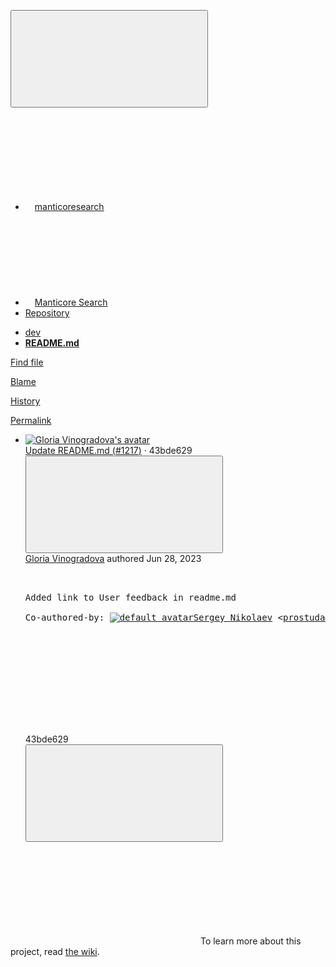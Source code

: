 





<!DOCTYPE html>
<html class="with-top-bar " lang="en">
<head prefix="og: http://ogp.me/ns#">
<meta charset="utf-8">
<meta content="IE=edge" http-equiv="X-UA-Compatible">
<meta content="width=device-width, initial-scale=1, maximum-scale=1" name="viewport">
<title>README.md · master · manticoresearch / Manticore Search · GitLab</title>
<script nonce="hSor4KEHX4NHjB1nnk2SRw==">
//<![CDATA[
window.gon={};gon.features={"highlightJs":true,"highlightJsWorker":false,"explainCodeChat":false,"remoteDevelopmentFeatureFlag":true};gon.licensed_features={"remoteDevelopment":true};
//]]>
</script>
<script nonce="hSor4KEHX4NHjB1nnk2SRw==">
//<![CDATA[
window.uploads_path = "/manticoresearch/dev/uploads";



//]]>
</script>
<script nonce="hSor4KEHX4NHjB1nnk2SRw==">
//<![CDATA[
var gl = window.gl || {};
gl.startup_calls = {"/manticoresearch/dev/-/blob/master/README.md?format=json\u0026viewer=rich":{},"":{}};
gl.startup_graphql_calls = [{"query":"query getBlobInfo(\n  $projectPath: ID!\n  $filePath: String!\n  $ref: String!\n  $refType: RefType\n  $shouldFetchRawText: Boolean!\n) {\n  project(fullPath: $projectPath) {\n    __typename\n    id\n    repository {\n      __typename\n      empty\n      blobs(paths: [$filePath], ref: $ref, refType: $refType) {\n        __typename\n        nodes {\n          __typename\n          id\n          webPath\n          name\n          size\n          rawSize\n          rawTextBlob @include(if: $shouldFetchRawText)\n          fileType\n          language\n          path\n          blamePath\n          editBlobPath\n          gitpodBlobUrl\n          ideEditPath\n          forkAndEditPath\n          ideForkAndEditPath\n          codeNavigationPath\n          projectBlobPathRoot\n          forkAndViewPath\n          environmentFormattedExternalUrl\n          environmentExternalUrlForRouteMap\n          canModifyBlob\n          canCurrentUserPushToBranch\n          archived\n          storedExternally\n          externalStorage\n          externalStorageUrl\n          rawPath\n          replacePath\n          pipelineEditorPath\n          simpleViewer {\n            fileType\n            tooLarge\n            type\n            renderError\n          }\n          richViewer {\n            fileType\n            tooLarge\n            type\n            renderError\n          }\n        }\n      }\n    }\n  }\n}\n","variables":{"projectPath":"manticoresearch/dev","ref":"master","refType":"","filePath":"README.md","shouldFetchRawText":false}}];

if (gl.startup_calls && window.fetch) {
  Object.keys(gl.startup_calls).forEach(apiCall => {
   gl.startup_calls[apiCall] = {
      fetchCall: fetch(apiCall, {
        // Emulate XHR for Rails AJAX request checks
        headers: {
          'X-Requested-With': 'XMLHttpRequest'
        },
        // fetch won’t send cookies in older browsers, unless you set the credentials init option.
        // We set to `same-origin` which is default value in modern browsers.
        // See https://github.com/whatwg/fetch/pull/585 for more information.
        credentials: 'same-origin'
      })
    };
  });
}
if (gl.startup_graphql_calls && window.fetch) {
  const headers = {"X-CSRF-Token":"y-YZUsbbP7pJ01WWULI-HijOF61sRHTRny9ukLI3MRSpFiUS_f7Yw6enB6lqVaqg0xUxstsX7TA8MQNQ2_4fhg","x-gitlab-feature-category":"source_code_management"};
  const url = `https://gitlab.com/api/graphql`

  const opts = {
    method: "POST",
    headers: {
      "Content-Type": "application/json",
      ...headers,
    }
  };

  gl.startup_graphql_calls = gl.startup_graphql_calls.map(call => ({
    ...call,
    fetchCall: fetch(url, {
      ...opts,
      credentials: 'same-origin',
      body: JSON.stringify(call)
    })
  }))
}


//]]>
</script>

<link rel="prefetch" href="/assets/webpack/monaco.f909ba96.chunk.js">
<link rel="stylesheet" href="/assets/themes/theme_indigo-3331cd49e4ca5527df9ebb4ec47e8d1463168d5a75df83bf264da79f38af4c96.css" />

<link rel="stylesheet" href="/assets/application-c9115fb70fc3916c23b839288a73d9fe7064fdccf5b18786a633dbb7edcb1179.css" media="all" />
<link rel="stylesheet" href="/assets/page_bundles/tree-b6ed6e06d6ec006f1881579ebc3a0d1c5b86d0524442cf4b16ba9806ba42ee8a.css" media="all" />
<link rel="stylesheet" href="/assets/application_utilities-de29fbf7d8a2b158eb7ee5a047460444de87ebc965da75055432d930a3d29dde.css" media="all" />


<link rel="stylesheet" href="/assets/fonts-171e1863d044918ea3bbaacf2a559ccaac603904aa851c3add5b714fa7066468.css" media="all" />
<link rel="stylesheet" href="/assets/highlight/themes/white-d4bf6efd4d4cafbf52e7bdc180f805995f08252441f5fcb74b733728fda3e82a.css" media="all" />

<script src="/assets/webpack/runtime.c052d30b.bundle.js" defer="defer" nonce="hSor4KEHX4NHjB1nnk2SRw=="></script>
<script src="/assets/webpack/main.8083882a.chunk.js" defer="defer" nonce="hSor4KEHX4NHjB1nnk2SRw=="></script>
<script src="/assets/webpack/tracker.4bb5c763.chunk.js" defer="defer" nonce="hSor4KEHX4NHjB1nnk2SRw=="></script>
<script nonce="hSor4KEHX4NHjB1nnk2SRw==">
//<![CDATA[
window.snowplowOptions = {"namespace":"gl","hostname":"snowplow.trx.gitlab.net","cookieDomain":".gitlab.com","appId":"gitlab","formTracking":true,"linkClickTracking":true}

gl = window.gl || {};
gl.snowplowStandardContext = {"schema":"iglu:com.gitlab/gitlab_standard/jsonschema/1-0-9","data":{"environment":"production","source":"gitlab-rails","plan":"free","extra":{"new_nav":true},"user_id":2801001,"namespace_id":1843808,"project_id":3858465,"context_generated_at":"2023-07-26T19:21:35.843Z"}}
gl.snowplowPseudonymizedPageUrl = "https://gitlab.com/namespace1843808/project3858465/-/blob/:repository_path";


//]]>
</script>
<link rel="preload" href="/assets/application_utilities-de29fbf7d8a2b158eb7ee5a047460444de87ebc965da75055432d930a3d29dde.css" as="style" type="text/css" nonce="IQkCtnWjOC+qtKoEvcnxZw==">
<link rel="preload" href="/assets/application-c9115fb70fc3916c23b839288a73d9fe7064fdccf5b18786a633dbb7edcb1179.css" as="style" type="text/css" nonce="IQkCtnWjOC+qtKoEvcnxZw==">
<link rel="preload" href="/assets/highlight/themes/white-d4bf6efd4d4cafbf52e7bdc180f805995f08252441f5fcb74b733728fda3e82a.css" as="style" type="text/css" nonce="IQkCtnWjOC+qtKoEvcnxZw==">
<link crossorigin="" href="https://snowplow.trx.gitlab.net" rel="preconnect">
<link as="font" crossorigin="" href="/assets/gitlab-sans/GitLabSans-1e0a5107ea3bbd4be93e8ad2c503467e43166cd37e4293570b490e0812ede98b.woff2" rel="preload">
<link as="font" crossorigin="" href="/assets/gitlab-mono/GitLabMono-08d2c5e8ff8fd3d2d6ec55bc7713380f8981c35f9d2df14e12b835464d6e8f23.woff2" rel="preload">
<link as="font" crossorigin="" href="/assets/gitlab-mono/GitLabMono-Italic-38e58d8df29485a20c550da1d0111e2c2169f6dcbcf894f2cd3afbdd97bcc588.woff2" rel="preload">
<link rel="preload" href="/assets/fonts-171e1863d044918ea3bbaacf2a559ccaac603904aa851c3add5b714fa7066468.css" as="style" type="text/css" nonce="IQkCtnWjOC+qtKoEvcnxZw==">



<script src="/assets/webpack/sentry.1b8f7276.chunk.js" defer="defer" nonce="hSor4KEHX4NHjB1nnk2SRw=="></script>


<script src="/assets/webpack/commons-pages.groups.new-pages.import.gitlab_projects.new-pages.import.manifest.new-pages.projects.n-4e5d09f9.da71f202.chunk.js" defer="defer" nonce="hSor4KEHX4NHjB1nnk2SRw=="></script>
<script src="/assets/webpack/commons-pages.search.show-super_sidebar.d8d0dc90.chunk.js" defer="defer" nonce="hSor4KEHX4NHjB1nnk2SRw=="></script>
<script src="/assets/webpack/super_sidebar.a3384907.chunk.js" defer="defer" nonce="hSor4KEHX4NHjB1nnk2SRw=="></script>
<script src="/assets/webpack/shortcutsBundle.320bb564.chunk.js" defer="defer" nonce="hSor4KEHX4NHjB1nnk2SRw=="></script>
<script src="/assets/webpack/commons-pages.groups.boards-pages.groups.details-pages.groups.epic_boards-pages.groups.show-pages.gr-71149389.3bd6bce0.chunk.js" defer="defer" nonce="hSor4KEHX4NHjB1nnk2SRw=="></script>
<script src="/assets/webpack/commons-pages.admin.runners.show-pages.groups.achievements-pages.groups.analytics.dashboards-pages.g-354250a0.cf1e6259.chunk.js" defer="defer" nonce="hSor4KEHX4NHjB1nnk2SRw=="></script>
<script src="/assets/webpack/commons-pages.projects.blob.show-pages.projects.shared.web_ide_link-pages.projects.show-pages.projec-6acd8882.7e7f6cc6.chunk.js" defer="defer" nonce="hSor4KEHX4NHjB1nnk2SRw=="></script>
<script src="/assets/webpack/commons-pages.projects.blob.show-pages.projects.show-pages.projects.snippets.show-pages.projects.tre-25c821a4.51f30393.chunk.js" defer="defer" nonce="hSor4KEHX4NHjB1nnk2SRw=="></script>
<script src="/assets/webpack/commons-pages.groups.show-pages.projects.blob.show-pages.projects.show-pages.projects.tree.show.82b98ac6.chunk.js" defer="defer" nonce="hSor4KEHX4NHjB1nnk2SRw=="></script>
<script src="/assets/webpack/commons-pages.projects.blob.show-pages.projects.shared.web_ide_link-pages.projects.show-pages.projec-be9a6d69.3be49e96.chunk.js" defer="defer" nonce="hSor4KEHX4NHjB1nnk2SRw=="></script>
<script src="/assets/webpack/commons-pages.projects.blob.show-pages.projects.show-pages.projects.tree.show.0383e600.chunk.js" defer="defer" nonce="hSor4KEHX4NHjB1nnk2SRw=="></script>
<script src="/assets/webpack/commons-pages.projects.blob.show-pages.projects.tree.show-treeList.6e5a965f.chunk.js" defer="defer" nonce="hSor4KEHX4NHjB1nnk2SRw=="></script>
<script src="/assets/webpack/pages.projects.blob.show.361a60a0.chunk.js" defer="defer" nonce="hSor4KEHX4NHjB1nnk2SRw=="></script>
<meta content="object" property="og:type">
<meta content="GitLab" property="og:site_name">
<meta content="README.md · master · manticoresearch / Manticore Search · GitLab" property="og:title">
<meta content="Manticore Search Engine" property="og:description">
<meta content="https://gitlab.com/uploads/-/system/project/avatar/3858465/download.jpg" property="og:image">
<meta content="64" property="og:image:width">
<meta content="64" property="og:image:height">
<meta content="https://gitlab.com/manticoresearch/dev/-/blob/master/README.md" property="og:url">
<meta content="summary" property="twitter:card">
<meta content="README.md · master · manticoresearch / Manticore Search · GitLab" property="twitter:title">
<meta content="Manticore Search Engine" property="twitter:description">
<meta content="https://gitlab.com/uploads/-/system/project/avatar/3858465/download.jpg" property="twitter:image">

<meta name="csrf-param" content="authenticity_token" />
<meta name="csrf-token" content="EFWDG9vxQiOIpltZnAjqEI8RAd8xRfZYGzRF8LGT3m5ypb9b4NSlWmbSCWam736udMonwIYWb7m4Kigw2Frw_A" />
<meta name="csp-nonce" content="hSor4KEHX4NHjB1nnk2SRw==" />
<meta name="action-cable-url" content="/-/cable" />
<link href="/-/manifest.json" rel="manifest">
<link rel="icon" type="image/png" href="/assets/favicon-72a2cad5025aa931d6ea56c3201d1f18e68a8cd39788c7c80d5b2b82aa5143ef.png" id="favicon" data-original-href="/assets/favicon-72a2cad5025aa931d6ea56c3201d1f18e68a8cd39788c7c80d5b2b82aa5143ef.png" />
<link rel="apple-touch-icon" type="image/x-icon" href="/assets/apple-touch-icon-b049d4bc0dd9626f31db825d61880737befc7835982586d015bded10b4435460.png" />
<link href="/search/opensearch.xml" rel="search" title="Search GitLab" type="application/opensearchdescription+xml">




<meta content="Manticore Search Engine" name="description">
<meta content="#292961" name="theme-color">
</head>

<body class="ui-indigo tab-width-8 gl-browser-generic gl-platform-other" data-find-file="/manticoresearch/dev/-/find_file/master" data-group="manticoresearch" data-group-full-path="manticoresearch" data-namespace-id="1843808" data-page="projects:blob:show" data-page-type-id="master/README.md" data-project="dev" data-project-id="3858465">

<script nonce="hSor4KEHX4NHjB1nnk2SRw==">
//<![CDATA[
gl = window.gl || {};
gl.client = {"isGeneric":true,"isOther":true};


//]]>
</script>



<style>
  body {
    --header-height: 0px;
  }
</style>
<div class="layout-page hide-when-top-nav-responsive-open page-with-super-sidebar">
<aside class="js-super-sidebar super-sidebar super-sidebar-loading" data-command-palette="{&quot;project_files_url&quot;:&quot;/manticoresearch/dev/-/files/master?format=json&quot;,&quot;project_blob_url&quot;:&quot;/manticoresearch/dev/-/blob/master&quot;}" data-force-desktop-expanded-sidebar="" data-root-path="/" data-sidebar="{&quot;current_menu_items&quot;:[{&quot;id&quot;:&quot;project_overview&quot;,&quot;title&quot;:&quot;Project overview&quot;,&quot;icon&quot;:&quot;project&quot;,&quot;link&quot;:&quot;/manticoresearch/dev&quot;,&quot;pill_count&quot;:null,&quot;link_classes&quot;:&quot;shortcuts-project rspec-project-link&quot;,&quot;is_active&quot;:false},{&quot;title&quot;:&quot;Manage&quot;,&quot;icon&quot;:&quot;users&quot;,&quot;link&quot;:&quot;/manticoresearch/dev/activity&quot;,&quot;is_active&quot;:false,&quot;pill_count&quot;:null,&quot;items&quot;:[{&quot;id&quot;:&quot;activity&quot;,&quot;title&quot;:&quot;Activity&quot;,&quot;icon&quot;:null,&quot;link&quot;:&quot;/manticoresearch/dev/activity&quot;,&quot;pill_count&quot;:null,&quot;link_classes&quot;:&quot;shortcuts-project-activity&quot;,&quot;is_active&quot;:false},{&quot;id&quot;:&quot;members&quot;,&quot;title&quot;:&quot;Members&quot;,&quot;icon&quot;:null,&quot;link&quot;:&quot;/manticoresearch/dev/-/project_members&quot;,&quot;pill_count&quot;:null,&quot;link_classes&quot;:null,&quot;is_active&quot;:false},{&quot;id&quot;:&quot;labels&quot;,&quot;title&quot;:&quot;Labels&quot;,&quot;icon&quot;:null,&quot;link&quot;:&quot;/manticoresearch/dev/-/labels&quot;,&quot;pill_count&quot;:null,&quot;link_classes&quot;:null,&quot;is_active&quot;:false}],&quot;separated&quot;:false},{&quot;title&quot;:&quot;Plan&quot;,&quot;icon&quot;:&quot;planning&quot;,&quot;link&quot;:&quot;/manticoresearch/dev/-/issues&quot;,&quot;is_active&quot;:false,&quot;pill_count&quot;:null,&quot;items&quot;:[{&quot;id&quot;:&quot;project_issue_list&quot;,&quot;title&quot;:&quot;Issues&quot;,&quot;icon&quot;:null,&quot;link&quot;:&quot;/manticoresearch/dev/-/issues&quot;,&quot;pill_count&quot;:&quot;747&quot;,&quot;link_classes&quot;:&quot;shortcuts-issues has-sub-items&quot;,&quot;is_active&quot;:false},{&quot;id&quot;:&quot;boards&quot;,&quot;title&quot;:&quot;Issue boards&quot;,&quot;icon&quot;:null,&quot;link&quot;:&quot;/manticoresearch/dev/-/boards&quot;,&quot;pill_count&quot;:null,&quot;link_classes&quot;:&quot;shortcuts-issue-boards&quot;,&quot;is_active&quot;:false},{&quot;id&quot;:&quot;milestones&quot;,&quot;title&quot;:&quot;Milestones&quot;,&quot;icon&quot;:null,&quot;link&quot;:&quot;/manticoresearch/dev/-/milestones&quot;,&quot;pill_count&quot;:null,&quot;link_classes&quot;:null,&quot;is_active&quot;:false},{&quot;id&quot;:&quot;project_wiki&quot;,&quot;title&quot;:&quot;Wiki&quot;,&quot;icon&quot;:null,&quot;link&quot;:&quot;/manticoresearch/dev/-/wikis/home&quot;,&quot;pill_count&quot;:null,&quot;link_classes&quot;:&quot;shortcuts-wiki&quot;,&quot;is_active&quot;:false}],&quot;separated&quot;:false},{&quot;title&quot;:&quot;Code&quot;,&quot;icon&quot;:&quot;code&quot;,&quot;link&quot;:&quot;/manticoresearch/dev/-/merge_requests&quot;,&quot;is_active&quot;:true,&quot;pill_count&quot;:null,&quot;items&quot;:[{&quot;id&quot;:&quot;project_merge_request_list&quot;,&quot;title&quot;:&quot;Merge requests&quot;,&quot;icon&quot;:null,&quot;link&quot;:&quot;/manticoresearch/dev/-/merge_requests&quot;,&quot;pill_count&quot;:&quot;2&quot;,&quot;link_classes&quot;:&quot;shortcuts-merge_requests&quot;,&quot;is_active&quot;:false},{&quot;id&quot;:&quot;files&quot;,&quot;title&quot;:&quot;Repository&quot;,&quot;icon&quot;:null,&quot;link&quot;:&quot;/manticoresearch/dev/-/tree/master&quot;,&quot;pill_count&quot;:null,&quot;link_classes&quot;:&quot;shortcuts-tree&quot;,&quot;is_active&quot;:true},{&quot;id&quot;:&quot;branches&quot;,&quot;title&quot;:&quot;Branches&quot;,&quot;icon&quot;:null,&quot;link&quot;:&quot;/manticoresearch/dev/-/branches&quot;,&quot;pill_count&quot;:null,&quot;link_classes&quot;:null,&quot;is_active&quot;:false},{&quot;id&quot;:&quot;commits&quot;,&quot;title&quot;:&quot;Commits&quot;,&quot;icon&quot;:null,&quot;link&quot;:&quot;/manticoresearch/dev/-/commits/master?ref_type=heads&quot;,&quot;pill_count&quot;:null,&quot;link_classes&quot;:&quot;shortcuts-commits&quot;,&quot;is_active&quot;:false},{&quot;id&quot;:&quot;tags&quot;,&quot;title&quot;:&quot;Tags&quot;,&quot;icon&quot;:null,&quot;link&quot;:&quot;/manticoresearch/dev/-/tags&quot;,&quot;pill_count&quot;:null,&quot;link_classes&quot;:null,&quot;is_active&quot;:false},{&quot;id&quot;:&quot;graphs&quot;,&quot;title&quot;:&quot;Repository graph&quot;,&quot;icon&quot;:null,&quot;link&quot;:&quot;/manticoresearch/dev/-/network/master?ref_type=heads&quot;,&quot;pill_count&quot;:null,&quot;link_classes&quot;:&quot;shortcuts-network&quot;,&quot;is_active&quot;:false},{&quot;id&quot;:&quot;compare&quot;,&quot;title&quot;:&quot;Compare revisions&quot;,&quot;icon&quot;:null,&quot;link&quot;:&quot;/manticoresearch/dev/-/compare?from=master\u0026to=master&quot;,&quot;pill_count&quot;:null,&quot;link_classes&quot;:null,&quot;is_active&quot;:false},{&quot;id&quot;:&quot;project_snippets&quot;,&quot;title&quot;:&quot;Snippets&quot;,&quot;icon&quot;:null,&quot;link&quot;:&quot;/manticoresearch/dev/-/snippets&quot;,&quot;pill_count&quot;:null,&quot;link_classes&quot;:&quot;shortcuts-snippets&quot;,&quot;is_active&quot;:false}],&quot;separated&quot;:false},{&quot;title&quot;:&quot;Build&quot;,&quot;icon&quot;:&quot;rocket&quot;,&quot;link&quot;:&quot;/manticoresearch/dev/-/pipelines&quot;,&quot;is_active&quot;:false,&quot;pill_count&quot;:null,&quot;items&quot;:[{&quot;id&quot;:&quot;pipelines&quot;,&quot;title&quot;:&quot;Pipelines&quot;,&quot;icon&quot;:null,&quot;link&quot;:&quot;/manticoresearch/dev/-/pipelines&quot;,&quot;pill_count&quot;:null,&quot;link_classes&quot;:&quot;shortcuts-pipelines&quot;,&quot;is_active&quot;:false},{&quot;id&quot;:&quot;jobs&quot;,&quot;title&quot;:&quot;Jobs&quot;,&quot;icon&quot;:null,&quot;link&quot;:&quot;/manticoresearch/dev/-/jobs&quot;,&quot;pill_count&quot;:null,&quot;link_classes&quot;:&quot;shortcuts-builds&quot;,&quot;is_active&quot;:false},{&quot;id&quot;:&quot;pipelines_editor&quot;,&quot;title&quot;:&quot;Pipeline editor&quot;,&quot;icon&quot;:null,&quot;link&quot;:&quot;/manticoresearch/dev/-/ci/editor?branch_name=master&quot;,&quot;pill_count&quot;:null,&quot;link_classes&quot;:null,&quot;is_active&quot;:false},{&quot;id&quot;:&quot;pipeline_schedules&quot;,&quot;title&quot;:&quot;Pipeline schedules&quot;,&quot;icon&quot;:null,&quot;link&quot;:&quot;/manticoresearch/dev/-/pipeline_schedules&quot;,&quot;pill_count&quot;:null,&quot;link_classes&quot;:&quot;shortcuts-builds&quot;,&quot;is_active&quot;:false},{&quot;id&quot;:&quot;artifacts&quot;,&quot;title&quot;:&quot;Artifacts&quot;,&quot;icon&quot;:null,&quot;link&quot;:&quot;/manticoresearch/dev/-/artifacts&quot;,&quot;pill_count&quot;:null,&quot;link_classes&quot;:&quot;shortcuts-builds&quot;,&quot;is_active&quot;:false}],&quot;separated&quot;:false},{&quot;title&quot;:&quot;Secure&quot;,&quot;icon&quot;:&quot;shield&quot;,&quot;link&quot;:&quot;/manticoresearch/dev/-/audit_events&quot;,&quot;is_active&quot;:false,&quot;pill_count&quot;:null,&quot;items&quot;:[{&quot;id&quot;:&quot;audit_events&quot;,&quot;title&quot;:&quot;Audit events&quot;,&quot;icon&quot;:null,&quot;link&quot;:&quot;/manticoresearch/dev/-/audit_events&quot;,&quot;pill_count&quot;:null,&quot;link_classes&quot;:null,&quot;is_active&quot;:false},{&quot;id&quot;:&quot;configuration&quot;,&quot;title&quot;:&quot;Security configuration&quot;,&quot;icon&quot;:null,&quot;link&quot;:&quot;/manticoresearch/dev/-/security/configuration&quot;,&quot;pill_count&quot;:null,&quot;link_classes&quot;:null,&quot;is_active&quot;:false}],&quot;separated&quot;:false},{&quot;title&quot;:&quot;Deploy&quot;,&quot;icon&quot;:&quot;deployments&quot;,&quot;link&quot;:&quot;/manticoresearch/dev/-/releases&quot;,&quot;is_active&quot;:false,&quot;pill_count&quot;:null,&quot;items&quot;:[{&quot;id&quot;:&quot;releases&quot;,&quot;title&quot;:&quot;Releases&quot;,&quot;icon&quot;:null,&quot;link&quot;:&quot;/manticoresearch/dev/-/releases&quot;,&quot;pill_count&quot;:null,&quot;link_classes&quot;:&quot;shortcuts-deployments-releases&quot;,&quot;is_active&quot;:false},{&quot;id&quot;:&quot;feature_flags&quot;,&quot;title&quot;:&quot;Feature flags&quot;,&quot;icon&quot;:null,&quot;link&quot;:&quot;/manticoresearch/dev/-/feature_flags&quot;,&quot;pill_count&quot;:null,&quot;link_classes&quot;:&quot;shortcuts-feature-flags&quot;,&quot;is_active&quot;:false},{&quot;id&quot;:&quot;container_registry&quot;,&quot;title&quot;:&quot;Container Registry&quot;,&quot;icon&quot;:null,&quot;link&quot;:&quot;/manticoresearch/dev/container_registry&quot;,&quot;pill_count&quot;:null,&quot;link_classes&quot;:null,&quot;is_active&quot;:false},{&quot;id&quot;:&quot;pages&quot;,&quot;title&quot;:&quot;Pages&quot;,&quot;icon&quot;:null,&quot;link&quot;:&quot;/manticoresearch/dev/pages&quot;,&quot;pill_count&quot;:null,&quot;link_classes&quot;:null,&quot;is_active&quot;:false}],&quot;separated&quot;:false},{&quot;title&quot;:&quot;Operate&quot;,&quot;icon&quot;:&quot;cloud-pod&quot;,&quot;link&quot;:&quot;/manticoresearch/dev/-/environments&quot;,&quot;is_active&quot;:false,&quot;pill_count&quot;:null,&quot;items&quot;:[{&quot;id&quot;:&quot;environments&quot;,&quot;title&quot;:&quot;Environments&quot;,&quot;icon&quot;:null,&quot;link&quot;:&quot;/manticoresearch/dev/-/environments&quot;,&quot;pill_count&quot;:null,&quot;link_classes&quot;:&quot;shortcuts-environments&quot;,&quot;is_active&quot;:false},{&quot;id&quot;:&quot;kubernetes&quot;,&quot;title&quot;:&quot;Kubernetes clusters&quot;,&quot;icon&quot;:null,&quot;link&quot;:&quot;/manticoresearch/dev/-/clusters&quot;,&quot;pill_count&quot;:null,&quot;link_classes&quot;:&quot;shortcuts-kubernetes&quot;,&quot;is_active&quot;:false},{&quot;id&quot;:&quot;terraform_states&quot;,&quot;title&quot;:&quot;Terraform states&quot;,&quot;icon&quot;:null,&quot;link&quot;:&quot;/manticoresearch/dev/-/terraform&quot;,&quot;pill_count&quot;:null,&quot;link_classes&quot;:null,&quot;is_active&quot;:false},{&quot;id&quot;:&quot;google_cloud&quot;,&quot;title&quot;:&quot;Google Cloud&quot;,&quot;icon&quot;:null,&quot;link&quot;:&quot;/manticoresearch/dev/-/google_cloud/configuration&quot;,&quot;pill_count&quot;:null,&quot;link_classes&quot;:null,&quot;is_active&quot;:false}],&quot;separated&quot;:false},{&quot;title&quot;:&quot;Monitor&quot;,&quot;icon&quot;:&quot;monitor&quot;,&quot;link&quot;:&quot;/manticoresearch/dev/-/error_tracking&quot;,&quot;is_active&quot;:false,&quot;pill_count&quot;:null,&quot;items&quot;:[{&quot;id&quot;:&quot;error_tracking&quot;,&quot;title&quot;:&quot;Error Tracking&quot;,&quot;icon&quot;:null,&quot;link&quot;:&quot;/manticoresearch/dev/-/error_tracking&quot;,&quot;pill_count&quot;:null,&quot;link_classes&quot;:null,&quot;is_active&quot;:false},{&quot;id&quot;:&quot;alert_management&quot;,&quot;title&quot;:&quot;Alerts&quot;,&quot;icon&quot;:null,&quot;link&quot;:&quot;/manticoresearch/dev/-/alert_management&quot;,&quot;pill_count&quot;:null,&quot;link_classes&quot;:null,&quot;is_active&quot;:false},{&quot;id&quot;:&quot;incidents&quot;,&quot;title&quot;:&quot;Incidents&quot;,&quot;icon&quot;:null,&quot;link&quot;:&quot;/manticoresearch/dev/-/incidents&quot;,&quot;pill_count&quot;:null,&quot;link_classes&quot;:null,&quot;is_active&quot;:false},{&quot;id&quot;:&quot;service_desk&quot;,&quot;title&quot;:&quot;Service Desk&quot;,&quot;icon&quot;:null,&quot;link&quot;:&quot;/manticoresearch/dev/-/issues/service_desk&quot;,&quot;pill_count&quot;:null,&quot;link_classes&quot;:null,&quot;is_active&quot;:false}],&quot;separated&quot;:false},{&quot;title&quot;:&quot;Analyze&quot;,&quot;icon&quot;:&quot;chart&quot;,&quot;link&quot;:&quot;/manticoresearch/dev/-/value_stream_analytics&quot;,&quot;is_active&quot;:false,&quot;pill_count&quot;:null,&quot;items&quot;:[{&quot;id&quot;:&quot;cycle_analytics&quot;,&quot;title&quot;:&quot;Value stream analytics&quot;,&quot;icon&quot;:null,&quot;link&quot;:&quot;/manticoresearch/dev/-/value_stream_analytics&quot;,&quot;pill_count&quot;:null,&quot;link_classes&quot;:&quot;shortcuts-project-cycle-analytics&quot;,&quot;is_active&quot;:false},{&quot;id&quot;:&quot;contributors&quot;,&quot;title&quot;:&quot;Contributor statistics&quot;,&quot;icon&quot;:null,&quot;link&quot;:&quot;/manticoresearch/dev/-/graphs/master?ref_type=heads&quot;,&quot;pill_count&quot;:null,&quot;link_classes&quot;:null,&quot;is_active&quot;:false},{&quot;id&quot;:&quot;ci_cd_analytics&quot;,&quot;title&quot;:&quot;CI/CD analytics&quot;,&quot;icon&quot;:null,&quot;link&quot;:&quot;/manticoresearch/dev/-/pipelines/charts&quot;,&quot;pill_count&quot;:null,&quot;link_classes&quot;:null,&quot;is_active&quot;:false},{&quot;id&quot;:&quot;repository_analytics&quot;,&quot;title&quot;:&quot;Repository analytics&quot;,&quot;icon&quot;:null,&quot;link&quot;:&quot;/manticoresearch/dev/-/graphs/master/charts&quot;,&quot;pill_count&quot;:null,&quot;link_classes&quot;:&quot;shortcuts-repository-charts&quot;,&quot;is_active&quot;:false},{&quot;id&quot;:&quot;model_experiments&quot;,&quot;title&quot;:&quot;Model experiments&quot;,&quot;icon&quot;:null,&quot;link&quot;:&quot;/manticoresearch/dev/-/ml/experiments&quot;,&quot;pill_count&quot;:null,&quot;link_classes&quot;:null,&quot;is_active&quot;:false}],&quot;separated&quot;:false},{&quot;title&quot;:&quot;Settings&quot;,&quot;icon&quot;:&quot;settings&quot;,&quot;link&quot;:&quot;/manticoresearch/dev/edit&quot;,&quot;is_active&quot;:false,&quot;pill_count&quot;:null,&quot;items&quot;:[{&quot;id&quot;:&quot;general&quot;,&quot;title&quot;:&quot;General&quot;,&quot;icon&quot;:null,&quot;link&quot;:&quot;/manticoresearch/dev/edit&quot;,&quot;pill_count&quot;:null,&quot;link_classes&quot;:null,&quot;is_active&quot;:false},{&quot;id&quot;:&quot;integrations&quot;,&quot;title&quot;:&quot;Integrations&quot;,&quot;icon&quot;:null,&quot;link&quot;:&quot;/manticoresearch/dev/-/settings/integrations&quot;,&quot;pill_count&quot;:null,&quot;link_classes&quot;:null,&quot;is_active&quot;:false},{&quot;id&quot;:&quot;webhooks&quot;,&quot;title&quot;:&quot;Webhooks&quot;,&quot;icon&quot;:null,&quot;link&quot;:&quot;/manticoresearch/dev/-/hooks&quot;,&quot;pill_count&quot;:null,&quot;link_classes&quot;:null,&quot;is_active&quot;:false},{&quot;id&quot;:&quot;access_tokens&quot;,&quot;title&quot;:&quot;Access Tokens&quot;,&quot;icon&quot;:null,&quot;link&quot;:&quot;/manticoresearch/dev/-/settings/access_tokens&quot;,&quot;pill_count&quot;:null,&quot;link_classes&quot;:null,&quot;is_active&quot;:false},{&quot;id&quot;:&quot;repository&quot;,&quot;title&quot;:&quot;Repository&quot;,&quot;icon&quot;:null,&quot;link&quot;:&quot;/manticoresearch/dev/-/settings/repository&quot;,&quot;pill_count&quot;:null,&quot;link_classes&quot;:null,&quot;is_active&quot;:false},{&quot;id&quot;:&quot;merge_request_settings&quot;,&quot;title&quot;:&quot;Merge requests&quot;,&quot;icon&quot;:null,&quot;link&quot;:&quot;/manticoresearch/dev/-/settings/merge_requests&quot;,&quot;pill_count&quot;:null,&quot;link_classes&quot;:null,&quot;is_active&quot;:false},{&quot;id&quot;:&quot;ci_cd&quot;,&quot;title&quot;:&quot;CI/CD&quot;,&quot;icon&quot;:null,&quot;link&quot;:&quot;/manticoresearch/dev/-/settings/ci_cd&quot;,&quot;pill_count&quot;:null,&quot;link_classes&quot;:null,&quot;is_active&quot;:false},{&quot;id&quot;:&quot;packages_and_registries&quot;,&quot;title&quot;:&quot;Packages and registries&quot;,&quot;icon&quot;:null,&quot;link&quot;:&quot;/manticoresearch/dev/-/settings/packages_and_registries&quot;,&quot;pill_count&quot;:null,&quot;link_classes&quot;:null,&quot;is_active&quot;:false},{&quot;id&quot;:&quot;monitor&quot;,&quot;title&quot;:&quot;Monitor&quot;,&quot;icon&quot;:null,&quot;link&quot;:&quot;/manticoresearch/dev/-/settings/operations&quot;,&quot;pill_count&quot;:null,&quot;link_classes&quot;:null,&quot;is_active&quot;:false},{&quot;id&quot;:&quot;usage_quotas&quot;,&quot;title&quot;:&quot;Usage Quotas&quot;,&quot;icon&quot;:null,&quot;link&quot;:&quot;/manticoresearch/dev/-/usage_quotas&quot;,&quot;pill_count&quot;:null,&quot;link_classes&quot;:null,&quot;is_active&quot;:false}],&quot;separated&quot;:true}],&quot;current_context_header&quot;:{&quot;title&quot;:&quot;Manticore Search&quot;,&quot;avatar&quot;:&quot;/uploads/-/system/project/avatar/3858465/download.jpg&quot;,&quot;id&quot;:3858465},&quot;name&quot;:&quot;manticore_bot&quot;,&quot;username&quot;:&quot;manticore_bot&quot;,&quot;avatar_url&quot;:&quot;https://secure.gravatar.com/avatar/e5d8eaba32898b9b901210d0d5a8c383?s=80\u0026d=identicon&quot;,&quot;has_link_to_profile&quot;:true,&quot;link_to_profile&quot;:&quot;https://gitlab.com/manticore_bot&quot;,&quot;logo_url&quot;:null,&quot;status&quot;:{&quot;can_update&quot;:true,&quot;busy&quot;:null,&quot;customized&quot;:null,&quot;availability&quot;:&quot;&quot;,&quot;emoji&quot;:null,&quot;message_html&quot;:null,&quot;message&quot;:null,&quot;clear_after&quot;:null},&quot;settings&quot;:{&quot;has_settings&quot;:true,&quot;profile_path&quot;:&quot;/-/profile&quot;,&quot;profile_preferences_path&quot;:&quot;/-/profile/preferences&quot;},&quot;user_counts&quot;:{&quot;assigned_issues&quot;:0,&quot;assigned_merge_requests&quot;:0,&quot;review_requested_merge_requests&quot;:0,&quot;todos&quot;:0,&quot;last_update&quot;:1690399295911},&quot;can_sign_out&quot;:true,&quot;sign_out_link&quot;:&quot;/users/sign_out&quot;,&quot;issues_dashboard_path&quot;:&quot;/dashboard/issues?assignee_username=manticore_bot&quot;,&quot;todos_dashboard_path&quot;:&quot;/dashboard/todos&quot;,&quot;create_new_menu_groups&quot;:[{&quot;name&quot;:&quot;In this project&quot;,&quot;items&quot;:[{&quot;text&quot;:&quot;New issue&quot;,&quot;href&quot;:&quot;/manticoresearch/dev/-/issues/new&quot;,&quot;component&quot;:null,&quot;extraAttrs&quot;:{&quot;data-track-label&quot;:&quot;new_issue&quot;,&quot;data-track-action&quot;:&quot;click_link&quot;,&quot;data-track-property&quot;:&quot;nav_create_menu&quot;,&quot;data-testid&quot;:&quot;create_menu_item&quot;,&quot;data-qa-create-menu-item&quot;:&quot;new_issue&quot;}},{&quot;text&quot;:&quot;New merge request&quot;,&quot;href&quot;:&quot;/manticoresearch/dev/-/merge_requests/new&quot;,&quot;component&quot;:null,&quot;extraAttrs&quot;:{&quot;data-track-label&quot;:&quot;new_mr&quot;,&quot;data-track-action&quot;:&quot;click_link&quot;,&quot;data-track-property&quot;:&quot;nav_create_menu&quot;,&quot;data-testid&quot;:&quot;create_menu_item&quot;,&quot;data-qa-create-menu-item&quot;:&quot;new_mr&quot;}},{&quot;text&quot;:&quot;New snippet&quot;,&quot;href&quot;:&quot;/manticoresearch/dev/-/snippets/new&quot;,&quot;component&quot;:null,&quot;extraAttrs&quot;:{&quot;data-track-label&quot;:&quot;new_snippet&quot;,&quot;data-track-action&quot;:&quot;click_link&quot;,&quot;data-track-property&quot;:&quot;nav_create_menu&quot;,&quot;data-testid&quot;:&quot;create_menu_item&quot;,&quot;data-qa-create-menu-item&quot;:&quot;new_snippet&quot;}},{&quot;text&quot;:&quot;Invite members&quot;,&quot;href&quot;:null,&quot;component&quot;:&quot;invite_members&quot;,&quot;extraAttrs&quot;:{&quot;data-track-label&quot;:&quot;invite&quot;,&quot;data-track-action&quot;:&quot;click_link&quot;,&quot;data-track-property&quot;:&quot;nav_create_menu&quot;,&quot;data-testid&quot;:&quot;create_menu_item&quot;,&quot;data-qa-create-menu-item&quot;:&quot;invite&quot;}}]},{&quot;name&quot;:&quot;In GitLab&quot;,&quot;items&quot;:[{&quot;text&quot;:&quot;New project/repository&quot;,&quot;href&quot;:&quot;/projects/new&quot;,&quot;component&quot;:null,&quot;extraAttrs&quot;:{&quot;data-track-label&quot;:&quot;general_new_project&quot;,&quot;data-track-action&quot;:&quot;click_link&quot;,&quot;data-track-property&quot;:&quot;nav_create_menu&quot;,&quot;data-testid&quot;:&quot;create_menu_item&quot;,&quot;data-qa-create-menu-item&quot;:&quot;general_new_project&quot;}},{&quot;text&quot;:&quot;New group&quot;,&quot;href&quot;:&quot;/groups/new&quot;,&quot;component&quot;:null,&quot;extraAttrs&quot;:{&quot;data-track-label&quot;:&quot;general_new_group&quot;,&quot;data-track-action&quot;:&quot;click_link&quot;,&quot;data-track-property&quot;:&quot;nav_create_menu&quot;,&quot;data-testid&quot;:&quot;create_menu_item&quot;,&quot;data-qa-create-menu-item&quot;:&quot;general_new_group&quot;}},{&quot;text&quot;:&quot;New snippet&quot;,&quot;href&quot;:&quot;/-/snippets/new&quot;,&quot;component&quot;:null,&quot;extraAttrs&quot;:{&quot;data-track-label&quot;:&quot;general_new_snippet&quot;,&quot;data-track-action&quot;:&quot;click_link&quot;,&quot;data-track-property&quot;:&quot;nav_create_menu&quot;,&quot;data-testid&quot;:&quot;create_menu_item&quot;,&quot;data-qa-create-menu-item&quot;:&quot;general_new_snippet&quot;}}]}],&quot;merge_request_menu&quot;:[{&quot;name&quot;:&quot;Merge requests&quot;,&quot;items&quot;:[{&quot;text&quot;:&quot;Assigned&quot;,&quot;href&quot;:&quot;/dashboard/merge_requests?assignee_username=manticore_bot&quot;,&quot;count&quot;:0,&quot;userCount&quot;:&quot;assigned_merge_requests&quot;,&quot;extraAttrs&quot;:{&quot;data-track-action&quot;:&quot;click_link&quot;,&quot;data-track-label&quot;:&quot;merge_requests_assigned&quot;,&quot;data-track-property&quot;:&quot;nav_core_menu&quot;,&quot;class&quot;:&quot;dashboard-shortcuts-merge_requests&quot;}},{&quot;text&quot;:&quot;Review requests&quot;,&quot;href&quot;:&quot;/dashboard/merge_requests?reviewer_username=manticore_bot&quot;,&quot;count&quot;:0,&quot;userCount&quot;:&quot;review_requested_merge_requests&quot;,&quot;extraAttrs&quot;:{&quot;data-track-action&quot;:&quot;click_link&quot;,&quot;data-track-label&quot;:&quot;merge_requests_to_review&quot;,&quot;data-track-property&quot;:&quot;nav_core_menu&quot;,&quot;class&quot;:&quot;dashboard-shortcuts-review_requests&quot;}}]}],&quot;projects_path&quot;:&quot;/dashboard/projects&quot;,&quot;groups_path&quot;:&quot;/dashboard/groups&quot;,&quot;support_path&quot;:&quot;https://about.gitlab.com/get-help/&quot;,&quot;display_whats_new&quot;:true,&quot;whats_new_most_recent_release_items_count&quot;:5,&quot;whats_new_version_digest&quot;:&quot;ca111af52506d69a6f80f5dc78081a21817623e4e2c16f3a7b1e97cc026708b6&quot;,&quot;show_version_check&quot;:false,&quot;gitlab_version&quot;:{&quot;major&quot;:16,&quot;minor&quot;:3,&quot;patch&quot;:0,&quot;suffix_s&quot;:&quot;&quot;},&quot;gitlab_version_check&quot;:{&quot;latest_stable_versions&quot;:[],&quot;latest_version&quot;:&quot;16.2.1&quot;,&quot;severity&quot;:&quot;success&quot;,&quot;critical_vulnerability&quot;:false,&quot;details&quot;:&quot;&quot;},&quot;gitlab_com_but_not_canary&quot;:true,&quot;gitlab_com_and_canary&quot;:null,&quot;canary_toggle_com_url&quot;:&quot;https://next.gitlab.com&quot;,&quot;current_context&quot;:{&quot;namespace&quot;:&quot;projects&quot;,&quot;item&quot;:{&quot;id&quot;:3858465,&quot;name&quot;:&quot;Manticore Search&quot;,&quot;namespace&quot;:&quot;manticoresearch / Manticore Search&quot;,&quot;webUrl&quot;:&quot;/manticoresearch/dev&quot;,&quot;avatarUrl&quot;:&quot;/uploads/-/system/project/avatar/3858465/download.jpg&quot;}},&quot;context_switcher_links&quot;:[{&quot;title&quot;:&quot;Your work&quot;,&quot;link&quot;:&quot;/&quot;,&quot;icon&quot;:&quot;work&quot;},{&quot;title&quot;:&quot;Explore&quot;,&quot;link&quot;:&quot;/explore&quot;,&quot;icon&quot;:&quot;compass&quot;}],&quot;search&quot;:{&quot;search_path&quot;:&quot;/search&quot;,&quot;issues_path&quot;:&quot;/dashboard/issues&quot;,&quot;mr_path&quot;:&quot;/dashboard/merge_requests&quot;,&quot;autocomplete_path&quot;:&quot;/search/autocomplete&quot;,&quot;search_context&quot;:{&quot;group&quot;:{&quot;id&quot;:1843808,&quot;name&quot;:&quot;manticoresearch&quot;,&quot;full_name&quot;:&quot;manticoresearch&quot;},&quot;group_metadata&quot;:{&quot;issues_path&quot;:&quot;/groups/manticoresearch/-/issues&quot;,&quot;mr_path&quot;:&quot;/groups/manticoresearch/-/merge_requests&quot;},&quot;project&quot;:{&quot;id&quot;:3858465,&quot;name&quot;:&quot;Manticore Search&quot;},&quot;project_metadata&quot;:{&quot;mr_path&quot;:&quot;/manticoresearch/dev/-/merge_requests&quot;,&quot;issues_path&quot;:&quot;/manticoresearch/dev/-/issues&quot;},&quot;code_search&quot;:true,&quot;ref&quot;:&quot;master&quot;,&quot;scope&quot;:null,&quot;for_snippets&quot;:null}},&quot;pinned_items&quot;:[&quot;project_issue_list&quot;,&quot;project_merge_request_list&quot;],&quot;panel_type&quot;:&quot;project&quot;,&quot;update_pins_url&quot;:&quot;https://gitlab.com/-/users/pins&quot;,&quot;is_impersonating&quot;:false,&quot;stop_impersonation_path&quot;:&quot;/admin/impersonation&quot;,&quot;shortcut_links&quot;:[{&quot;title&quot;:&quot;Milestones&quot;,&quot;href&quot;:&quot;/dashboard/milestones&quot;,&quot;css_class&quot;:&quot;dashboard-shortcuts-milestones&quot;},{&quot;title&quot;:&quot;Snippets&quot;,&quot;href&quot;:&quot;/dashboard/snippets&quot;,&quot;css_class&quot;:&quot;dashboard-shortcuts-snippets&quot;},{&quot;title&quot;:&quot;Activity&quot;,&quot;href&quot;:&quot;/dashboard/activity&quot;,&quot;css_class&quot;:&quot;dashboard-shortcuts-activity&quot;},{&quot;title&quot;:&quot;Create a new issue&quot;,&quot;href&quot;:&quot;/manticoresearch/dev/-/issues/new&quot;,&quot;css_class&quot;:&quot;shortcuts-new-issue&quot;}],&quot;show_tanuki_bot&quot;:false,&quot;trial&quot;:{&quot;has_start_trial&quot;:false,&quot;url&quot;:&quot;/-/trials/new?glm_content=top-right-dropdown\u0026glm_source=gitlab.com&quot;}}" data-toggle-new-nav-endpoint="https://gitlab.com/-/profile/preferences"></aside>
<div data-version-digest="ca111af52506d69a6f80f5dc78081a21817623e4e2c16f3a7b1e97cc026708b6" id="whats-new-app"></div>

<div class="content-wrapper">
<div class="mobile-overlay"></div>

<div class="alert-wrapper gl-force-block-formatting-context">






























<div class="top-bar-fixed container-fluid" data-testid="top-bar">
<div class="top-bar-container gl-display-flex gl-align-items-center gl-gap-2">
<button class="gl-button btn btn-icon btn-md btn-default btn-default-tertiary js-super-sidebar-toggle-expand super-sidebar-toggle gl-ml-n3" title="Expand sidebar" aria-controls="super-sidebar" aria-expanded="false" aria-label="Navigation sidebar" type="button"><svg class="s16 gl-icon gl-button-icon " data-testid="sidebar-icon"><use href="/assets/icons-5af6a635d810e1104f2def09ede3ada64866640a56f75b704457f18be086e881.svg#sidebar"></use></svg>

</button>
<nav aria-label="Breadcrumbs" class="breadcrumbs" data-qa-selector="breadcrumb_links_content" data-testid="breadcrumb-links">
<ul class="list-unstyled breadcrumbs-list js-breadcrumbs-list">
<li><a class="group-path breadcrumb-item-text js-breadcrumb-item-text " href="/manticoresearch"><img alt="manticoresearch" class="avatar-tile lazy" width="15" height="15" data-src="/uploads/-/system/group/avatar/1843808/manticore-logo-central.png" src="data:image/gif;base64,R0lGODlhAQABAAAAACH5BAEKAAEALAAAAAABAAEAAAICTAEAOw==" />manticoresearch</a><svg class="s8 breadcrumbs-list-angle" data-testid="chevron-lg-right-icon"><use href="/assets/icons-5af6a635d810e1104f2def09ede3ada64866640a56f75b704457f18be086e881.svg#chevron-lg-right"></use></svg></li> <li><a href="/manticoresearch/dev"><img alt="Manticore Search" class="avatar-tile lazy" width="15" height="15" data-src="/uploads/-/system/project/avatar/3858465/download.jpg" src="data:image/gif;base64,R0lGODlhAQABAAAAACH5BAEKAAEALAAAAAABAAEAAAICTAEAOw==" /><span class="breadcrumb-item-text js-breadcrumb-item-text">Manticore Search</span></a><svg class="s8 breadcrumbs-list-angle" data-testid="chevron-lg-right-icon"><use href="/assets/icons-5af6a635d810e1104f2def09ede3ada64866640a56f75b704457f18be086e881.svg#chevron-lg-right"></use></svg></li>

<li data-qa-selector="breadcrumb_current_link" data-testid="breadcrumb-current-link">
<a href="/manticoresearch/dev/-/blob/master/README.md">Repository</a>
</li>
</ul>
<script type="application/ld+json">
{"@context":"https://schema.org","@type":"BreadcrumbList","itemListElement":[{"@type":"ListItem","position":1,"name":"manticoresearch","item":"https://gitlab.com/manticoresearch"},{"@type":"ListItem","position":2,"name":"Manticore Search","item":"https://gitlab.com/manticoresearch/dev"},{"@type":"ListItem","position":3,"name":"Repository","item":"https://gitlab.com/manticoresearch/dev/-/blob/master/README.md"}]}

</script>
</nav>



</div>
</div>

</div>
<div class="container-fluid container-limited project-highlight-puc">
<main class="content" id="content-body" itemscope itemtype="http://schema.org/SoftwareSourceCode">
<div class="flash-container flash-container-page sticky" data-qa-selector="flash_container">
</div>


<div class="js-invite-members-modal" data-access-levels="{&quot;Guest&quot;:10,&quot;Reporter&quot;:20,&quot;Developer&quot;:30,&quot;Maintainer&quot;:40}" data-default-access-level="10" data-full-path="manticoresearch/dev" data-help-link="https://gitlab.com/help/user/permissions" data-id="3858465" data-is-project="true" data-name="Manticore Search" data-reload-page-on-submit="false" data-root-id="1843808"></div>


<div class="js-signature-container" data-signatures-path="/manticoresearch/dev/-/commits/43bde629f39ffeb5d497c6dd1c53847eaa616366/signatures?limit=1"></div>

<div class="tree-holder gl-pt-4" id="tree-holder">
<div class="nav-block">
<div class="tree-ref-container">
<div class="tree-ref-holder gl-max-w-26">
<div data-project-id="3858465" data-project-root-path="/manticoresearch/dev" data-ref="master" data-ref-type="" id="js-tree-ref-switcher"></div>
</div>
<ul class="breadcrumb repo-breadcrumb">
<li class="breadcrumb-item">
<a href="/manticoresearch/dev/-/tree/master">dev
</a></li>
<li class="breadcrumb-item">
<a href="/manticoresearch/dev/-/blob/master/README.md"><strong>README.md</strong>
</a></li>
</ul>
</div>
<div class="tree-controls gl-children-ml-sm-3"><a class="gl-button btn btn-md btn-default shortcuts-find-file" rel="nofollow" href="/manticoresearch/dev/-/find_file/master"><span class="gl-button-text">
Find file

</span>

</a><a class="gl-button btn btn-md btn-default js-blob-blame-link" href="/manticoresearch/dev/-/blame/master/README.md"><span class="gl-button-text">
Blame
</span>

</a><a class="gl-button btn btn-md btn-default " href="/manticoresearch/dev/-/commits/master/README.md"><span class="gl-button-text">
History
</span>

</a><a class="gl-button btn btn-md btn-default js-data-file-blob-permalink-url" href="/manticoresearch/dev/-/blob/3a42303b9adc71f5917e1385c3152f08d73f501c/README.md"><span class="gl-button-text">
Permalink
</span>

</a></div>
</div>

<div class="info-well d-none d-sm-block">
<div class="well-segment">
<ul class="blob-commit-info">
<li class="commit flex-row js-toggle-container" id="commit-43bde629">
<div class="avatar-cell d-none d-sm-block">
<a href="/airolg"><img alt="Gloria Vinogradova&#39;s avatar" src="/uploads/-/system/user/avatar/1517595/avatar.png?width=40" class="avatar s40 d-none d-sm-inline-block" title="Gloria Vinogradova"></a>
</div>
<div class="commit-detail flex-list gl-display-flex gl-justify-content-space-between gl-align-items-center gl-flex-grow-1 gl-min-w-0">
<div class="commit-content" data-qa-selector="commit_content">
<a class="commit-row-message item-title js-onboarding-commit-item " href="/manticoresearch/dev/-/commit/43bde629f39ffeb5d497c6dd1c53847eaa616366">Update README.md (</a><a href="/manticoresearch/dev/-/issues/1217" data-reference-type="issue" data-original="#1217" data-link="false" data-link-reference="false" data-project="3858465" data-issue="30711777" data-project-path="manticoresearch/dev" data-iid="1217" data-issue-type="issue" data-container="body" data-placement="top" title="Review and refactor index mass calculation for RT" class="gfm gfm-issue commit-row-message item-title js-onboarding-commit-item">#1217</a><a class="commit-row-message item-title js-onboarding-commit-item " href="/manticoresearch/dev/-/commit/43bde629f39ffeb5d497c6dd1c53847eaa616366">)</a>
<span class="commit-row-message d-inline d-sm-none">
&middot;
43bde629
</span>
<button class="gl-button btn btn-icon btn-md btn-default button-ellipsis-horizontal text-expander js-toggle-button" data-toggle="tooltip" data-container="body" title="Toggle commit description" aria-label="Toggle commit description" type="button"><svg class="s16 gl-icon gl-button-icon " data-testid="ellipsis_h-icon"><use href="/assets/icons-5af6a635d810e1104f2def09ede3ada64866640a56f75b704457f18be086e881.svg#ellipsis_h"></use></svg>

</button>
<div class="committer">
<a class="commit-author-link js-user-link" data-user-id="1517595" href="/airolg">Gloria Vinogradova</a> authored <time class="js-timeago" title="Jun 28, 2023 12:00pm" datetime="2023-06-28T12:00:28Z" data-toggle="tooltip" data-placement="bottom" data-container="body">Jun 28, 2023</time>
</div>

<pre class="commit-row-description gl-mb-3 gl-white-space-pre-line js-toggle-content">&#x000A;&#x000A;&#x000A;Added link to User feedback in readme.md&#x000A;&#x000A;Co-authored-by: <span data-trailer="Co-authored-by:"><a href="mailto:prostuda@academ.org" title="prostuda@academ.org"><img alt="default avatar" src="https://secure.gravatar.com/avatar/9e7ef343aa21b73e606b06c3089a80a6?s=32&amp;d=identicon" class="avatar s16 avatar-inline"></a><a href="mailto:prostuda@academ.org" title="prostuda@academ.org">Sergey Nikolaev</a> &lt;<a href="mailto:prostuda@academ.org" title="prostuda@academ.org">prostuda@academ.org</a>&gt;</span></pre>
</div>
<div class="commit-actions flex-row">
<a class="js-loading-signature-badge" data-commit-sha="43bde629f39ffeb5d497c6dd1c53847eaa616366" data-placement="top" data-title="GPG signature (loading...)" data-toggle="tooltip" role="button" tabindex="0"></a>

<a class="ci-status-link ci-status-icon-canceled d-inline-flex " title="Pipeline: canceled" data-toggle="tooltip" data-placement="left" data-container="body" href="/manticoresearch/dev/-/commit/43bde629f39ffeb5d497c6dd1c53847eaa616366/pipelines?ref=master"><svg class="s24" data-testid="status_canceled-icon"><use href="/assets/icons-5af6a635d810e1104f2def09ede3ada64866640a56f75b704457f18be086e881.svg#status_canceled"></use></svg></a>
<div class="js-commit-pipeline-status" data-endpoint="/manticoresearch/dev/-/commit/43bde629f39ffeb5d497c6dd1c53847eaa616366/pipelines?ref=master"></div>
<div class="commit-sha-group btn-group d-none d-sm-flex">
<div class="label label-monospace monospace">
43bde629
</div>
<button class="btn gl-button btn btn-default btn-icon" data-toggle="tooltip" data-placement="bottom" data-container="body" data-clipboard-text="43bde629f39ffeb5d497c6dd1c53847eaa616366" type="button" title="Copy commit SHA" aria-label="Copy commit SHA" aria-live="polite"><svg class="s16 gl-icon" data-testid="copy-to-clipboard-icon"><use href="/assets/icons-5af6a635d810e1104f2def09ede3ada64866640a56f75b704457f18be086e881.svg#copy-to-clipboard"></use></svg></button>

</div>
</div>
</div>
</li>

</ul>
</div>
<div class="well-segment blob-auxiliary-viewer">
<div class="blob-viewer" data-path="README.md" data-type="auxiliary">
<svg class="s16 gl-vertical-align-middle! gl-mr-2" data-testid="information-o-icon"><use href="/assets/icons-5af6a635d810e1104f2def09ede3ada64866640a56f75b704457f18be086e881.svg#information-o"></use></svg>
To learn more about this project, read <a href="/manticoresearch/dev/-/wikis/home">the wiki</a>.

</div>

</div>

</div>
<div class="blob-content-holder js-per-page" data-blame-per-page="1000" id="blob-content-holder">
<div data-blob-path="README.md" data-explain-code-available="false" data-new-workspace-path="/-/remote_development/workspaces/new" data-original-branch="master" data-project-path="manticoresearch/dev" data-ref-type="" data-resource-id="gid://gitlab/Project/3858465" data-target-branch="master" data-user-id="gid://gitlab/User/2801001" id="js-view-blob-app">
<div class="gl-spinner-container" role="status"><span aria-label="Loading" class="gl-spinner gl-spinner-md gl-spinner-dark gl-vertical-align-text-bottom!"></span></div>
</div>
</div>

</div>

<script nonce="hSor4KEHX4NHjB1nnk2SRw==">
//<![CDATA[
  window.gl = window.gl || {};
  window.gl.webIDEPath = '/-/ide/project/manticoresearch/dev/edit/master/-/README.md'


//]]>
</script>

</main>
</div>


</div>
</div>



<script nonce="hSor4KEHX4NHjB1nnk2SRw==">
//<![CDATA[
if ('loading' in HTMLImageElement.prototype) {
  document.querySelectorAll('img.lazy').forEach(img => {
    img.loading = 'lazy';
    let imgUrl = img.dataset.src;
    // Only adding width + height for avatars for now
    if (imgUrl.indexOf('/avatar/') > -1 && imgUrl.indexOf('?') === -1) {
      const targetWidth = img.getAttribute('width') || img.width;
      imgUrl += `?width=${targetWidth}`;
    }
    img.src = imgUrl;
    img.removeAttribute('data-src');
    img.classList.remove('lazy');
    img.classList.add('js-lazy-loaded');
    img.dataset.testid = 'js_lazy_loaded_content';
  });
}

//]]>
</script>
<script nonce="hSor4KEHX4NHjB1nnk2SRw==">
//<![CDATA[
gl = window.gl || {};
gl.experiments = {};


//]]>
</script>

</body>
</html>


